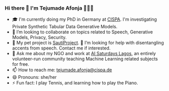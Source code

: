 ### Hi there 👋  I'm Tejumade Afonja 👩🏾‍🦱

- 🎓 I'm currently doing my PhD in Germany at [CISPA](https://cispa.de/en/research/groups/fritz). I'm investigating Private Synthetic Tabular Data Generative Models.
- 👯 I’m looking to collaborate on topics related to Speech, Generative Models, Privacy, Security.
- 🔭 My pet project is [SautiProject](http://sautiproject.com/). 🤔 I’m looking for help with disentangling accents from speech. Contact me if interested.
- 💬 Ask me about my NGO and work at [AI Saturdays Lagos](https://twitter.com/aisaturdaylagos), an entirely volunteer-run community teaching Machine Learning related subjects for free.
- 📫 How to reach me: tejumade.afonja@cispa.de
- 😄 Pronouns: she/her
- ⚡ Fun fact: I play Tennis, and learning how to play the Piano. 

<!--
**tejuafonja/tejuafonja** is a ✨ _special_ ✨ repository because its `README.md` (this file) appears on your GitHub profile.

Here are some ideas to get you started:

- 🔭 I’m currently working on ...
- 🌱 I’m currently learning ...
- 👯 I’m looking to collaborate on ...
- 🤔 I’m looking for help with ...
- 💬 Ask me about ...
- 📫 How to reach me: ...
- 😄 Pronouns: ...
- ⚡ Fun fact: ...
-->
